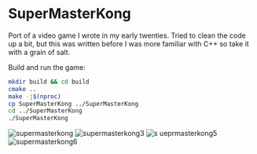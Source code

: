# SuperMasterKong
Port of a video game I wrote in my early twenties. Tried to clean the code up a bit, but this
was written before I was more familiar with C++ so take it with a grain of salt.


Build and run the game:
```bash
mkdir build && cd build
cmake ..
make -j$(nproc)
cp SuperMasterKong ../SuperMasterKong
cd ../SuperMasterKong
./SuperMasterKong
```

![supermasterkong](https://github.com/user-attachments/assets/7116741e-209f-4160-a0a5-8ea42f871af8)
![supermasterkong3](https://github.com/user-attachments/assets/14e4030f-70ee-4731-b587-bc6d34b61774)
![s ueprmasterkong5](https://github.com/user-attachments/assets/a0a43278-4cc7-4dbc-9b60-9cd57e413136)
![supermasterkong6](https://github.com/user-attachments/assets/5a2652c0-622c-484d-8654-cf8981b11df9)
